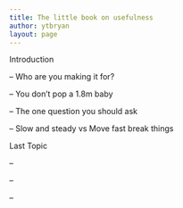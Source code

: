 ```yaml
---
title: The little book on usefulness
author: ytbryan
layout: page
---
```

Introduction

&#8211; Who are you making it for?

&#8211; You don&#8217;t pop a 1.8m baby

&#8211; The one question you should ask

&#8211; Slow and steady vs Move fast break things

Last Topic

&#8211;

&#8211;

&#8211;